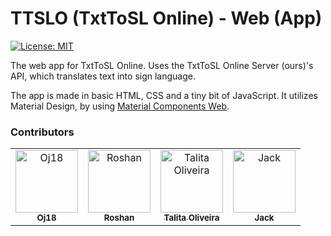 # TTSLO (TxtToSL Online) - Web (App)
[![License: MIT](https://img.shields.io/badge/License-MIT-blue.svg)](https://choosealicense.com/licenses/mit/l)

The web app for TxtToSL Online. Uses the TxtToSL Online Server (ours)'s API, which translates text into sign language.

The app is made in basic HTML, CSS and a tiny bit of JavaScript. It utilizes Material Design, by using [Material Components Web](https://material.io/develop/web/).

### Contributors
<table>
  <tr>
    <td align="center"><a href="https://github.com/Oj18"><img src="https://avatars3.githubusercontent.com/u/19228318?v=3" width="100px;" alt="Oj18"/><br /><sub><b>Oj18</b></sub></a><br/></td>
    <td align="center"><a href="https://github.com/roshanrahman"><img src="https://avatars2.githubusercontent.com/u/24898148?v=3" width="100px;" alt="Roshan"/><br /><sub><b>Roshan</b></sub></a></td>
    <td align="center"><a href="https://github.com/talitaoliveira"><img src="https://avatars0.githubusercontent.com/u/2158040?v=3" width="100px;" alt="Talita Oliveira"/><br /><sub><b>Talita Oliveira</b></sub></a></td>
    <td align="center"><a href="https://github.com/realSaddy"><img src="https://avatars1.githubusercontent.com/u/31329139?v=3" width="100px;" alt="Jack"/><br /><sub><b>Jack</b></sub></a></td>
  </tr>
</table>
